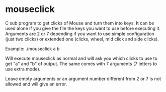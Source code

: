 # mouseclick
C sub program to get clicks of Mouse and turn them into keys.
It can be used alone if you give the file the keys you want to use before executing it. 
Arguments are 2 or 7 depending if you want to use simple configuration (just two clicks) or extended one (clicks, wheel, mid click and side clicks).

Example:
./mouseclick a b

Will execute mouseclick as normal and will ask you which clicks to use to get "a" and "b" of output.
The same comes with 7 arguments (7 letters to use extra mode).

Leave empty arguments or an argument number different from 2 or 7 is not allowed and will give an error.
